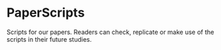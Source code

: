 # PaperScripts
Scripts for our papers. Readers can check, replicate or make use of the scripts in their future studies.

